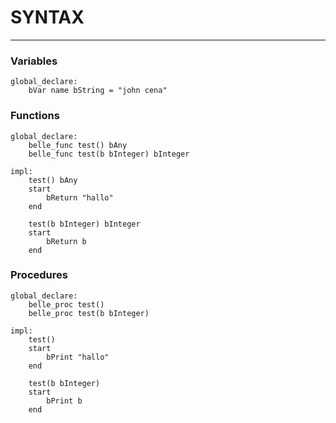 # SYNTAX
---
### Variables
```
global_declare:
    bVar name bString = "john cena"
```

### Functions
```
global_declare:
    belle_func test() bAny
    belle_func test(b bInteger) bInteger

impl:
    test() bAny
    start
        bReturn "hallo"
    end

    test(b bInteger) bInteger
    start
        bReturn b
    end

```


### Procedures
```
global_declare:
    belle_proc test()
    belle_proc test(b bInteger)

impl:
    test()
    start
        bPrint "hallo"
    end

    test(b bInteger)
    start
        bPrint b
    end
```


